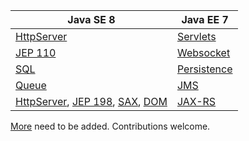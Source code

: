 Java SE 8  | Java EE 7
------------- | -------------
[HttpServer](http://docs.oracle.com/javase/8/docs/jre/api/net/httpserver/spec/com/sun/net/httpserver/HttpServer.html)  | [Servlets](https://docs.oracle.com/javaee/7/api/javax/servlet/package-summary.html)
[JEP 110](https://bugs.openjdk.java.net/browse/JDK-8042950)  | [Websocket](https://docs.oracle.com/javaee/7/api/javax/websocket/package-summary.html)
[SQL](https://docs.oracle.com/javase/8/docs/api/java/sql/package-summary.html)  | [Persistence](https://docs.oracle.com/javaee/7/api/javax/persistence/package-summary.html)
[Queue](https://docs.oracle.com/javase/8/docs/api/java/util/Queue.html)  | [JMS](https://docs.oracle.com/javaee/7/api/javax/jms/package-summary.html)
[HttpServer](http://docs.oracle.com/javase/8/docs/jre/api/net/httpserver/spec/com/sun/net/httpserver/HttpServer.html), [JEP 198](http://openjdk.java.net/jeps/198), [SAX](https://docs.oracle.com/javase/8/docs/api/javax/xml/parsers/SAXParser.html), [DOM](https://docs.oracle.com/javase/8/docs/api/org/w3c/dom/package-summary.html) | [JAX-RS](http://docs.oracle.com/javaee/7/api/)
[More](https://en.wikipedia.org/wiki/Java_Platform,_Enterprise_Edition) need to be added. Contributions welcome.
